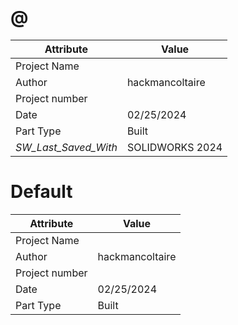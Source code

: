 # @
| Attribute | Value |
| ---  | ---     |
| Project Name |  |
| Author | hackmancoltaire |
| Project number |  |
| Date | 02/25/2024 |
| Part Type | Built |
| _SW_Last_Saved_With_ | SOLIDWORKS 2024 |
# Default
| Attribute | Value |
| ---  | ---     |
| Project Name |  |
| Author | hackmancoltaire |
| Project number |  |
| Date | 02/25/2024 |
| Part Type | Built |
